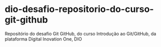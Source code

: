 # dio-desafio-repositorio-do-curso-git-github
Repositório do desafio Git GitHub, do curso Introdução ao Git/GitHub, da plataforma Digital Inovation One, DIO
